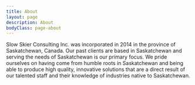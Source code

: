 ```yaml
---
title: About
layout: page
description: About
bodyClass: page-about
---
```

<p style="width: 100%">
Slow Skier Consulting Inc. was incorporated in 2014 in the province of Saskatchewan, Canada. Our past clients are based in Saskatchewan and serving the needs of Saskatchewan is our primary focus. We pride ourselves on having come from humble roots in Saskatchewan and being able to produce high quality, innovative solutions that are a direct result of our talented staff and their knowledge of industries native to Saskatchewan.
</p>


